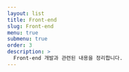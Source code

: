 ```yaml
---
layout: list
title: Front-end
slug: Front-end 
menu: true
submenu: true
order: 3
description: >
  Front-end 개발과 관련된 내용을 정리합니다.
---
```

